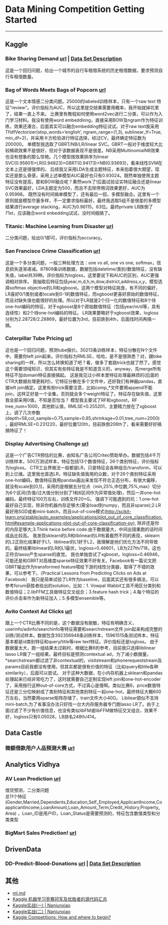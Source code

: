 # Data Mining Competition Getting Started

***************

## Kaggle
### Bike Sharing Demand [url](https://www.kaggle.com/c/bike-sharing-demand)  | [Data Set Description](http://archive.ics.uci.edu/ml/datasets/Bike+Sharing+Dataset)
这是一个回归问题，给出一个城市的自行车租借系统的历史租借数据，要求预测自行车租借数量。

### Bag of Words Meets Bags of Popcorn [url](https://www.kaggle.com/c/word2vec-nlp-tutorial)  
这是一个文本情感二分类问题。25000的labeled训练样本，只有一个raw text 特征”review“。评价指标为AUC，所以这里提交结果需要用概率，我开始就掉坑里了，结果一直上不来。
比赛里有教程如何使用word2vec进行二分类，可以作为入门学习材料。我没有使用word embeddinng，直接采用BOW及ngram作为特征训练，效果还凑合，后面其实可以融合embedding特征试试。对于raw text我采用TfidfVectorizer(stop_words=’english’, ngram_range=(1,3), sublinear_tf=True, min_df=2)，并采用卡方检验进行特征选择，经过CV，最终确定特征数为200000。
单模型我选取了GBRT/NB/LR/linear SVC。GBRT一般对于维度较大比较稀疏效果不是很好，但对于该数据表现不是很差。NB采用MultinomialNB效果也没有想象的那么惊艳。几个模型按效果排序为linear SVC(0.95601)>LR(0.94823)>GBRT(0.94173)>NB(0.93693)，看来线性SVM在文本上还是很强悍的。
后续我又采用LDA生成主题特征，本来抱着很大期望，现实还是那么骨感，采用上述单模型AUC最好也只有0.93024。既然单独使用主题特征没有提高，那和BOW融合呢？果然work了!后面试验证实特征融合还是linear SVC效果最好，LDA主题定为500，而且不去除停用词效果更好，AUC为0.95998。
既然没有时间搞单模型了，还有最后一招，多模型融合。这里有一个原则就是模型尽量多样，不一定要求指标最好。最终我选取5组不是很差的多模型结果进行average stacking，AUC为0.96115，63位。最终private LB跌倒了71st，应该融合word enbedding试试，没时间细搞了。

### Titanic: Machine Learning from Disaster [url](https://www.kaggle.com/c/titanic)  
二分类问题，给出0/1即可，评价指标为accuracy。

### San Francisco Crime Classification [url](https://www.kaggle.com/c/sf-crime)
这是一个多分类问题，一般三种处理方法：one vs all, one vs one, softmax，信息损失逐渐递减。87809条训练数据，数据包括datetime/类别/数值特征，没有缺失值，label共39种。评价指标为logloss，这里要说下和AUC的区别，AUC更强调相对排序。
我抽取后特征包括year,m,d,h,m,dow,district,address,x,y，模型选择softmax objective的LR和xgboost。这两个模型对特征挑食，有不同的偏好，LR喜好0/1类别或者locale到0-1的数值特征，而xgboost更喜好原始的数值特征，而且对缺失值也能很好的处理。所以对于LR就是2个归一化的数值特征和8个待one-hot编码的特征，对于xgboost是8个原始数值特征（包括year/m/d等，具有连续性）和2个待one-hot编码的特征。
LR效果要略好于xgboost效果，logloss分别为2.28728/2.28869，最好位置为3rd，目前跌到4th，后面找时间再搞一搞。

### Caterpillar Tube Pricing [url](https://www.kaggle.com/c/caterpillar-tube-pricing)  
这也是一个回归问题，预测tube报价。30213条训练样本，特征分散在N个文件中，需要你left join起来。评价指标为RMLSE，哈哈，是不是很熟悉？对，跟bike sharing的一样，所以怎么转换知道了吧？看，做多了套路trick也就了然了。感觉这个需要领域知识，但其实有些特征我是不知道含义的，anyway，先merge所有特征不加domain特征直接搞起。
这是我见过小样本里特征处理最麻烦的(后面的CTR大数据处理更耗时)，它特征分散在多个文件中，还好我们有神器pandas，直接left join搞定。这里有些trick需要注意，比如comp_*文件要用append不能join，这样正好是一个全集，否则就会多个weight特征了。特征存在缺失值，这里我全部采用0值，不知是否恰当？
模型我主要试了RF和xgboost，RF tree_num=1000，其他默认值，RMLSE=0.255201，主要精力放在了xgboost上，调了几次参数(depth=58,col_sample=0.75,sample=0.85,shrinkage=0.01,tree_num=2000)，最好RMLSE=0.231220，最好位置120th，目前跌倒206th了，看来需要好好搞搞特征了！

### Display Advertising Challenge [url](https://www.kaggle.com/c/criteo-display-ad-challenge)  
这是一个广告CTR预估的比赛，由知名广告公司Criteo赞助举办。数据包括4千万训练样本，500万测试样本，特征包括13个数值特征，26个类别特征，评价指标为logloss。
CTR工业界做法一般都是LR，只是特征会各种组合/transform，可以到上亿维。这里我也首选LR，特征缺失值我用的众数，对于26个类别特征采用one-hot编码，数值特征我用pandas画出来发现不符合正态分布，有很大偏移，就没有scale到[0,1]，采用的是根据五分位点（min,25%,中位数,75%,max）切分为6个区间(负值/过大值分别分到了1和6区间作为异常值处理)，然后一并one-hot编码，最终特征100万左右，训练文件20+G。
强调下可能遇到的坑：1.one-hot最好自己实现，除非你机器内存足够大(需全load到numpy，而且非sparse);2.LR最好用SGD或者mini-batch，而且out-of-core模式(http://scikit-learn.org/stable/auto_examples/applications/plot_out_of_core_classification.html#example-applications-plot-out-of-core-classification-py), 除非还是你的内存足够大;3.Think twice before code.由于数据量大，中间出错重跑的话时间成品比较高。
我发现sklearn的LR和liblinear的LR有着截然不同的表现，sklearn的L2正则化结果好于L1，liblinear的L1好于L2，我理解是他们优化方法不同导致的。最终结果liblinear的LR的L1最优，logloss=0.46601，LB为227th/718，这也正符合lasso产生sparse的直觉。
我也单独尝试了xgboost，logloss=0.46946，可能还是和GBRT对高维度sparse特征效果不好有关。Facebook有一篇论文把GBRT输出作为transformed feature喂给下游的线性分类器，取得了不错的效果，可以参考下。（Practical Lessons from Predicting Clicks on Ads at Facebook）
我只是简单试验了LR作为baseline，后面其实还有很多搞法，可以参考forum获胜者给出的solution，比如：1. Vowpal Wabbit工具不用区分类别和数值特征；2.libFFM工具做特征交叉组合；3.feature hash trick；4.每个特征的评价点击率作为新特征加入；5.多模型ensemble等。

### Avito Context Ad Clicks [url](https://www.kaggle.com/c/avito-context-ad-clicks)  
跟上一个CTR比赛不同的是，这个数据没有脱敏，特征有明确含义，userinfo/adinfo/searchinfo等特征需要和searchstream文件 join起来构成完整的训练/测试样本。数据包含392356948条训练样本，15961515条测试样本，特征基本都是id类别特征和query/title等raw text特征。评价指标还是logloss。
由于数据量太大，跑一组结果太过耗时，根据比赛6的参考，目前我只选择liblinear lasso LR做了一组结果。最终目标是预测contextual ad，为了减小数据量，*searchstream都过滤了非contextual的，visitstream和phonerequeststream及params目前我都没有使用，但其实都是很有价值的特征（比如query和title各种similarity），后面可以尝试。
对于这种大数据，在小内存机器上sklearn和pandas处理起来已经非常吃力了，这时就需要自己定制实现left join和one-hot-encoder了，采用按行这种out-of-core方式，不过真心是慢啊。类似比赛6，price数值特征还是三分位映射成了类别特征和其他类别特征一起one-hot，最终特征大概600万左右，当然要用sparse矩阵存储了，train文件大小40G。
Libliear貌似不支持mini-batch,为了省事没办法只好找一台大内存服务器专门跑lasso LR了。由于上面过滤了不少有价值信息，也没有类似libFM或libFFM做特征交叉组合，效果不好，logloss只有0.05028，LB排名248th/414。


## Data Castle
### 微额借款用户人品预测大赛 [url](http://pkbigdata.com/common/competition/148.html)

## Analytics Vidhya
### AV Loan Prediction [url](http://datahack.analyticsvidhya.com/contest/practice-problem-loan-prediction#)  
  借贷预测，二分类问题  
  总11个特征(Gender,Married,Dependents,Education,Self_Employed,ApplicantIncome,CoapplicantIncome,LoanAmount,Loan_Amount_Term,Credit_History,Property_Area)
  ，Loan_ID是用户ID，Loan_Status是需要预测的，特征包含数值类型和分类类型
### BigMart Sales Prediction! [url](http://datahack.analyticsvidhya.com/contest/practice-problem-bigmart-sales-prediction)


## DrivenData
### DD-Predict-Blood-Donations [url](http://www.drivendata.org/competitions/2/page/7/) | [Data Set Description](https://archive.ics.uci.edu/ml/datasets/Blood+Transfusion+Service+Center)
  
## 其他
* [ml.md](https://github.com/yew1eb/machine-learning/blob/master/docs/ml.md)
* [Kaggle 机器学习竞赛冠军及优胜者的源代码汇总](http://suanfazu.com/t/kaggle-ji-qi-xue-xi-jing-sai-guan-jun-ji-you-sheng-zhe-de-yuan-dai-ma-hui-zong/230)
* [Kaggle实战(一) | Nanjunxiao](http://nanjunxiao.github.io/2015/07/30/Kaggle%E5%AE%9E%E6%88%98%E4%B8%80/)  
* [Kaggle实战(二) | Nanjunxiao](http://nanjunxiao.github.io/2015/07/31/Kaggle%E5%AE%9E%E6%88%98%E4%BA%8C/)  
* [Kaggle Competitions: How and where to begin?](http://www.analyticsvidhya.com/blog/2015/06/start-journey-kaggle/)  